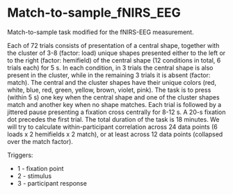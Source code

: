 # Match-to-sample_fNIRS_EEG
Match-to-sample task modified for the fNIRS-EEG measurement.

Each of 72 trials consists of presentation of a central shape, together with the cluster of 3-8 (factor: load) unique shapes presented either to the left or to the right (factor: hemifield) of the central shape (12 conditions in total, 6 trials each) for 5 s. In each condition, in 3 trials the central shape is also present in the cluster, while in the remaining 3 trials it is absent (factor: match). The central and the cluster shapes have their unique colors (red, white, blue, red, green, yellow, brown, violet, pink). The task is to press (within 5 s) one key when the central shape and one of the cluster shapes match and another key when no shape matches. Each trial is followed by a jittered pause presenting a fixation cross centrally for 8-12 s. A 20-s fixation dot precedes the first trial. The total duration of the task is 18 minutes. We will try to calculate within-participant correlation across 24 data points (6 loads x 2 hemifields x 2 match), or at least across 12 data points (collapsed over the match factor). 

Triggers:
* 1 - fixation point 
* 2 - stimulus 
* 3 - participant response